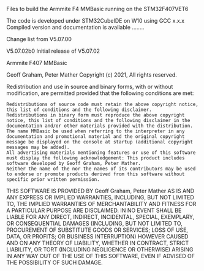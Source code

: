 Files to build the Armmite F4 MMBasic running on the STM32F407VET6



The code is developed under STM32CubeIDE on W10 using GCC x.x.x
Compiled version and documentation is available ........

Change list from V5.07.00

V5.07.02b0
Initial release of V5.07.02





Armmite F407 MMBasic

Geoff Graham, Peter Mather Copyright (c) 2021, All rights reserved.

Redistribution and use in source and binary forms, with or without modification, are permitted provided that the following conditions are met:

    Redistributions of source code must retain the above copyright notice, this list of conditions and the following disclaimer.
    Redistributions in binary form must reproduce the above copyright notice, this list of conditions and the following disclaimer in the documentation and/or other materials provided with the distribution.
    The name MMBasic be used when referring to the interpreter in any documentation and promotional material and the original copyright message be displayed on the console at startup (additional copyright messages may be added).
    All advertising materials mentioning features or use of this software must display the following acknowledgement: This product includes software developed by Geoff Graham, Peter Mather.
    Neither the name of the nor the names of its contributors may be used to endorse or promote products derived from this software without specific prior written permission.

THIS SOFTWARE IS PROVIDED BY Geoff Graham, Peter Mather AS IS AND ANY EXPRESS OR IMPLIED WARRANTIES, INCLUDING, BUT NOT LIMITED TO, THE IMPLIED WARRANTIES OF MERCHANTABILITY AND FITNESS FOR A PARTICULAR PURPOSE ARE DISCLAIMED. IN NO EVENT SHALL BE LIABLE FOR ANY DIRECT, INDIRECT, INCIDENTAL, SPECIAL, EXEMPLARY, OR CONSEQUENTIAL DAMAGES (INCLUDING, BUT NOT LIMITED TO, PROCUREMENT OF SUBSTITUTE GOODS OR SERVICES; LOSS OF USE, DATA, OR PROFITS; OR BUSINESS INTERRUPTION) HOWEVER CAUSED AND ON ANY THEORY OF LIABILITY, WHETHER IN CONTRACT, STRICT LIABILITY, OR TORT (INCLUDING NEGLIGENCE OR OTHERWISE) ARISING IN ANY WAY OUT OF THE USE OF THIS SOFTWARE, EVEN IF ADVISED OF THE POSSIBILITY OF SUCH DAMAGE.

